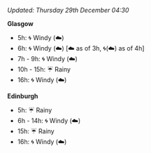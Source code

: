 *Updated: Thursday 29th December 04:30*

**Glasgow**

* 5h: :cyclone: Windy (:cloud:)
* 6h: :cyclone: Windy (:cloud:) [:cloud: as of 3h, :cyclone:(:cloud:) as of 4h]
* 7h - 9h: :cyclone: Windy (:cloud:)
* 10h - 15h: :umbrella: Rainy
* 16h: :cyclone: Windy (:cloud:)

**Edinburgh**

* 5h: :umbrella: Rainy
* 6h - 14h: :cyclone: Windy (:cloud:)
* 15h: :umbrella: Rainy
* 16h: :cyclone: Windy (:cloud:)
